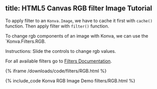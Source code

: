 title: HTML5 Canvas RGB filter Image Tutorial
---

To apply filter to an `Konva.Image`, we have to cache it first with `cache()`
function. Then apply filter with `filter()` function.

To change rgb components of an image with Konva, we can use the `Konva.Filters.RGB.

Instructions: Slide the controls to change rgb values.

For all available filters go to [Filters Documentation](/api/Konva.Filters.html).

{% iframe /downloads/code/filters/RGB.html %}

{% include_code Konva RGB Image Demo filters/RGB.html %}